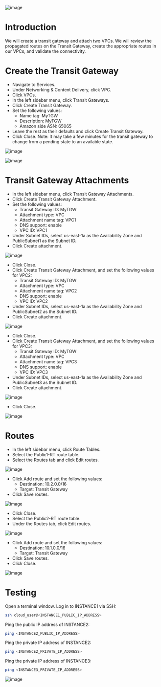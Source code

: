 ![image](https://user-images.githubusercontent.com/44756128/117021368-e920c480-acbc-11eb-9a83-8db6a79e2f7d.png)

# Introduction
We will create a transit gateway and attach two VPCs. We will review the propagated routes on the Transit Gateway, create the appropriate routes in our VPCs, and validate the connectivity.

# Create the Transit Gateway
  - Navigate to Services.
  - Under Networking & Content Delivery, click VPC.
  - Click VPCs.
  - In the left sidebar menu, click Transit Gateways.
  - Click Create Transit Gateway.
  - Set the following values:
    - Name tag: MyTGW
    - Description: MyTGW
    - Amazon side ASN: 65065
  - Leave the rest as their defaults and click Create Transit Gateway.
  - Click Close.
Note: It may take a few minutes for the transit gateway to change from a pending state to an available state.

![image](https://user-images.githubusercontent.com/44756128/117023060-5f71f680-acbe-11eb-9832-6c7e61f08a15.png)

![image](https://user-images.githubusercontent.com/44756128/117023136-71539980-acbe-11eb-8ed4-0bdc18c0331a.png)

# Transit Gateway Attachments
  - In the left sidebar menu, click Transit Gateway Attachments.
  - Click Create Transit Gateway Attachment.
  - Set the following values:
    - Transit Gateway ID: MyTGW
    - Attachment type: VPC
    - Attachment name tag: VPC1
    - DNS support: enable
    - VPC ID: VPC1
  - Under Subnet IDs, select us-east-1a as the Availability Zone and PublicSubnet1 as the Subnet ID.
  - Click Create attachment.

![image](https://user-images.githubusercontent.com/44756128/117023734-fb036700-acbe-11eb-9166-2539e6f3f050.png)

  - Click Close.
  - Click Create Transit Gateway Attachment, and set the following values for VPC2:
    - Transit Gateway ID: MyTGW
    - Attachment type: VPC
    - Attachment name tag: VPC2
    - DNS support: enable
    - VPC ID: VPC2
  - Under Subnet IDs, select us-east-1a as the Availability Zone and PublicSubnet2 as the Subnet ID.
  - Click Create attachment.

![image](https://user-images.githubusercontent.com/44756128/117024050-43228980-acbf-11eb-85e4-512bdaf6c334.png)

  - Click Close.
  - Click Create Transit Gateway Attachment, and set the following values for VPC3:
    - Transit Gateway ID: MyTGW
    - Attachment type: VPC
    - Attachment name tag: VPC3
    - DNS support: enable
    - VPC ID: VPC3
  - Under Subnet IDs, select us-east-1a as the Availability Zone and PublicSubnet3 as the Subnet ID.
  - Click Create attachment.

![image](https://user-images.githubusercontent.com/44756128/117024164-5f262b00-acbf-11eb-9b83-918e05f426fd.png)

  - Click Close.

![image](https://user-images.githubusercontent.com/44756128/117024381-8ed53300-acbf-11eb-89da-e9645ae4e47e.png)

# Routes
  - In the left sidebar menu, click Route Tables.
  - Select the Public1-RT route table.
  - Select the Routes tab and click Edit routes.

![image](https://user-images.githubusercontent.com/44756128/117024872-01461300-acc0-11eb-84b0-07d1e617e109.png)

  - Click Add route and set the following values:
    - Destination: 10.2.0.0/16
    - Target: Transit Gateway
  - Click Save routes.

![image](https://user-images.githubusercontent.com/44756128/117025016-22a6ff00-acc0-11eb-8caf-dbf06f92bd62.png)

  - Click Close.
  - Select the Public2-RT route table.
  - Under the Routes tab, click Edit routes.

![image](https://user-images.githubusercontent.com/44756128/117025158-49653580-acc0-11eb-88f8-1fe770db57e3.png)

  - Click Add route and set the following values:
    - Destination: 10.1.0.0/16
    - Target: Transit Gateway
  - Click Save routes.
  - Click Close.

![image](https://user-images.githubusercontent.com/44756128/117025419-83ced280-acc0-11eb-98d3-9adf414aecec.png)

# Testing
Open a terminal window.
Log in to INSTANCE1 via SSH:
```sh
ssh cloud_user@<INSTANCE1_PUBLIC_IP_ADDRESS>
```

Ping the public IP address of INSTANCE2:
```sh
ping <INSTANCE2_PUBLIC_IP_ADDRESS>
```

Ping the private IP address of INSTANCE2:
```sh
ping <INSTANCE2_PRIVATE_IP_ADDRESS>
```

Ping the private IP address of INSTANCE3:
```sh
ping <INSTANCE3_PRIVATE_IP_ADDRESS>
```

![image](https://user-images.githubusercontent.com/44756128/117025725-c690aa80-acc0-11eb-91e3-8f05aa3bb81b.png)
